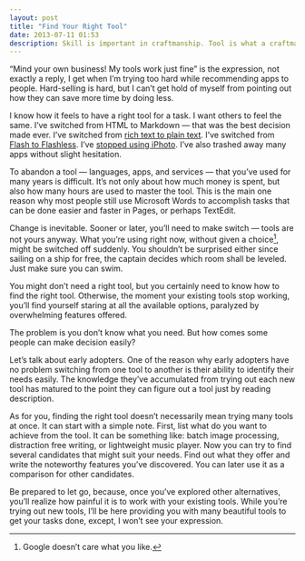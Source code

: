 ```yaml
---
layout: post
title: "Find Your Right Tool"
date: 2013-07-11 01:53
description: Skill is important in craftmanship. Tool is what a craftman need to craft arts and products faster.
---
```


“Mind your own business! My tools work just fine” is the expression, not exactly a reply, I get when I’m trying too hard while recommending apps to people. Hard-selling is hard, but I can’t get hold of myself from pointing out how they can save more time by doing less.

I know how it feels to have a right tool for a task. I want others to feel the same. I’ve switched from HTML to Markdown — that was the best decision made ever. I’ve switched from [rich text to plain text][6817-003]. I’ve switched from [Flash to Flashless][6817-002]. I’ve [stopped using iPhoto][6817-001]. I’ve also trashed away many apps without slight hesitation.

To abandon a tool — languages, apps, and services — that you’ve used for many years is difficult. It’s not only about how much money is spent, but also how many hours are used to master the tool. This is the main one reason why most people still use Microsoft Words to accomplish tasks that can be done easier and faster in Pages, or perhaps TextEdit.

Change is inevitable. Sooner or later, you’ll need to make switch — tools are not yours anyway. What you’re using right now, without given a choice[^1], might be switched off suddenly. You shouldn’t be surprised either since sailing on a ship for free, the captain decides which room shall be leveled. Just make sure you can swim.

You might don’t need a right tool, but you certainly need to know how to find the right tool. Otherwise, the moment your existing tools stop working, you’ll find yourself staring at all the available options, paralyzed by overwhelming features offered.

The problem is you don’t know what you need. But how comes some people can make decision easily?

Let’s talk about early adopters. One of the reason why early adopters have no problem switching from one tool to another is their ability to identify their needs easily. The knowledge they’ve accumulated from trying out each new tool has matured to the point they can figure out a tool just by reading description.

As for you, finding the right tool doesn’t necessarily mean trying many tools at once. It can start with a simple note. First, list what do you want to achieve from the tool. It can be something like: batch image processing, distraction free writing, or lightweight music player. Now you can try to find several candidates that might suit your needs. Find out what they offer and write the noteworthy features you’ve discovered. You can later use it as a comparison for other candidates.

Be prepared to let go, because, once you’ve explored other alternatives, you’ll realize how painful it is to work with your existing tools. While you’re trying out new tools, I’ll be here providing you with many beautiful tools to get your tasks done, except, I won’t see your expression.

[^1]: Google doesn’t care what you like.

[6817-001]: http://sayzlim.net/move-entire-iphoto-library-to-dropbox "Move Entire iPhoto Library to Dropbox | Sayz Lim"
[6817-002]: http://sayzlim.net/three-extensions-one-browser-killed-flash "Three Extensions, One Browser, Killed Flash | Sayz Lim"
[6817-003]: http://sayzlim.net/use-plain-text-on-your-mac/ "Use Plain Text on Your Mac | Sayz Lim"